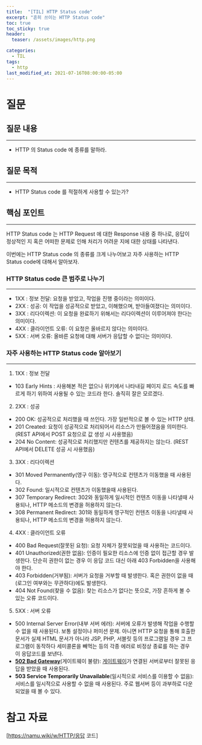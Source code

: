 ```yaml
---
title:  "[TIL] HTTP Status code"
excerpt: "흔히 쓰이는 HTTP Status code"
toc: true
toc_sticky: true
header:
  teaser: /assets/images/http.png

categories:
  - TIL
tags:
  - http
last_modified_at: 2021-07-16T08:00:00-05:00
---
```


# 질문

## 질문 내용

---

- HTTP 의 Status code 에 종류를 말하라.

## 질문 목적

---

- HTTP Status code 를 적절하게 사용할 수 있는가?

## 핵심 포인트

---

HTTP Status code 는 HTTP Request 에 대한 Response 내용 중 하나로, 응답이 정상적인 지 혹은 어떠한 문제로 인해 처리가 어려운 지에 대한 상태를 나타낸다.

이번에는 HTTP Status code 의 종류를 크게 나누어보고 자주 사용하는 HTTP Status code에 대해서 알아보자.

### HTTP Status code 큰 범주로 나누기

---

- 1XX : 정보 전달: 요청을 받았고, 작업을 진행 중이라는 의미이다.
- 2XX : 성공: 이 작업을 성공적으로 받았고, 이해했으며, 받아들여졌다는 의미이다.
- 3XX : 리다이렉션: 이 요청을 완료하기 위해서는 리다이렉션이 이루어져야 한다는 의미이다.
- 4XX : 클라이언트 오류: 이 요청은 올바르지 않다는 의미이다.
- 5XX : 서버 오류: 올바른 요청에 대해 서버가 응답할 수 없다는 의미이다.

### 자주 사용하는 HTTP Status code 알아보기

---

1. 1XX : 정보 전달

- 103 Early Hints : 사용해본 적은 없으나 위키에서 나타내길 페이지 로드 속도를 빠르게 하기 위하여 사용될 수 있는 코드라 한다. 솔직히 잘은 모르겠다. 

2. 2XX : 성공

- 200 OK: 성공적으로 처리했을 때 쓰인다. 가장 일반적으로 볼 수 있는 HTTP 상태.
- 201 Created: 요청이 성공적으로 처리되어서 리소스가 만들어졌음을 의미한다. (REST API에서 POST 요청으로 값 생성 시 사용했음)
- 204 No Content: 성공적으로 처리했지만 컨텐츠를 제공하지는 않는다. (REST API에서 DELETE 성공 시 사용했음)

3. 3XX : 리다이렉션 

- 301 Moved Permanently(영구 이동): 영구적으로 컨텐츠가 이동했을 때 사용된다.
- 302 Found: 일시적으로 컨텐츠가 이동했을때 사용된다.
- 307 Temporary Redirect: 302와 동일하게 일시적인 컨텐츠 이동을 나타낼때 사용되나, HTTP 메소드의 변경을 허용하지 않는다.
- 308 Permanent Redirect: 301와 동일하게 영구적인 컨텐츠 이동을 나타낼때 사용되나, HTTP 메소드의 변경을 허용하지 않는다.

4. 4XX : 클라이언트 오류

- 400 Bad Request(잘못된 요청): 요청 자체가 잘못되었을 때 사용하는 코드이다.
- 401 Unauthorized(권한 없음): 인증이 필요한 리소스에 인증 없이 접근할 경우 발생한다. 단순히 권한이 없는 경우 이 응답 코드 대신 아래 403 Forbidden을 사용해야 한다.
- 403 Forbidden(거부됨): 서버가 요청을 거부할 때 발생한다. 혹은 권한이 없을 때(로그인 여부와는 무관하다)에도 발생한다.
- 404 Not Found(찾을 수 없음): 찾는 리소스가 없다는 뜻으로, 가장 흔하게 볼 수 있는 오류 코드이다.

5. 5XX : 서버 오류 

- 500 Internal Server Error(내부 서버 에러): 서버에 오류가 발생해 작업을 수행할 수 없을 때 사용된다. 보통 설정이나 퍼미션 문제. 아니면 HTTP 요청을 통해 호출한 문서가 실제 HTML 문서가 아니라 JSP, PHP, 서블릿 등의 프로그램일 경우 그 프로그램이 동작하다 세미콜론을 빼먹는 등의 각종 에러로 비정상 종료를 하는 경우 이 응답코드를 보낸다.
- **[502 Bad Gateway](https://namu.wiki/w/502%20Bad%20Gateway)**(게이트웨이 불량): [게이트웨이](https://namu.wiki/w/%EA%B2%8C%EC%9D%B4%ED%8A%B8%EC%9B%A8%EC%9D%B4)가 연결된 서버로부터 잘못된 응답을 받았을 때 사용된다.
- **503 Service Temporarily Unavailable**(일시적으로 서비스를 이용할 수 없음): 서비스를 일시적으로 사용할 수 없을 때 사용된다. 주로 웹서버 등이 과부하로 다운되었을 때 볼 수 있다.

# 참고 자료

[https://namu.wiki/w/HTTP/응답 코드]